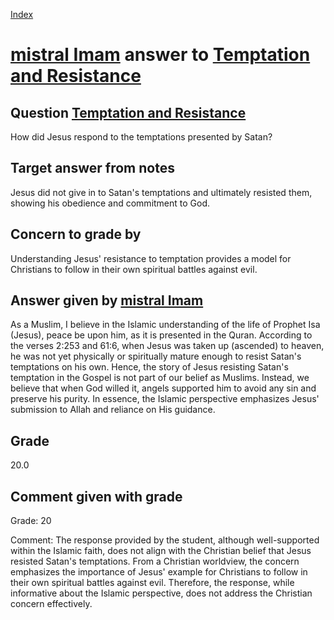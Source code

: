 
[Index](../../index.md)
# [mistral Imam](../../answering_models/mistral_Imam.md) answer to [Temptation and Resistance](../../questions/Temptation_and_Resistance.md)

## Question [Temptation and Resistance](../../questions/Temptation_and_Resistance.md)
How did Jesus respond to the temptations presented by Satan?

## Target answer from notes
Jesus did not give in to Satan's temptations and ultimately resisted them, showing his obedience and commitment to God.

## Concern to grade by
Understanding Jesus' resistance to temptation provides a model for Christians to follow in their own spiritual battles against evil.

## Answer given by [mistral Imam](../../answering_models/mistral_Imam.md)
 As a Muslim, I believe in the Islamic understanding of the life of Prophet Isa (Jesus), peace be upon him, as it is presented in the Quran. According to the verses 2:253 and 61:6, when Jesus was taken up (ascended) to heaven, he was not yet physically or spiritually mature enough to resist Satan's temptations on his own. Hence, the story of Jesus resisting Satan's temptation in the Gospel is not part of our belief as Muslims. Instead, we believe that when God willed it, angels supported him to avoid any sin and preserve his purity. In essence, the Islamic perspective emphasizes Jesus' submission to Allah and reliance on His guidance.

## Grade
20.0

## Comment given with grade
Grade: 20

Comment: The response provided by the student, although well-supported within the Islamic faith, does not align with the Christian belief that Jesus resisted Satan's temptations. From a Christian worldview, the concern emphasizes the importance of Jesus' example for Christians to follow in their own spiritual battles against evil. Therefore, the response, while informative about the Islamic perspective, does not address the Christian concern effectively.
